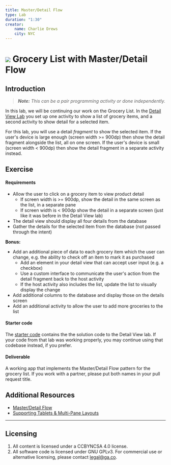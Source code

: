 ```yaml
---
title: Master/Detail Flow
type: Lab
duration: "1:30"
creator:
    name: Charlie Drews
    city: NYC
---
```


# ![](https://ga-dash.s3.amazonaws.com/production/assets/logo-9f88ae6c9c3871690e33280fcf557f33.png) Grocery List with Master/Detail Flow

## Introduction

> ***Note:*** _This can be a pair programming activity or done independently._

In this lab, we will be continuing our work on the Grocery List.
In the [Detail View Lab](https://github.com/ga-adi-macaron/detail-view-lab) you set up one activity to show a list of grocery items, and a second activity to show detail for a selected item.

For this lab, you will use a detail _fragment_ to show the selected item. If the user's device is large enough (screen width >= 900dp) then show the detail fragment alongside the list, all on one screen.
If the user's device is small (screen width < 900dp) then show the detail fragment in a separate activity instead.

## Exercise

#### Requirements

- Allow the user to click on a grocery item to view product detail
  - If screen width is >= 900dp, show the detail in the same screen as the list, in a separate pane
  - If screen width is < 900dp show the detail in a separate screen (just like it was before in the Detail View lab)
- The detail view should display all four details from the database
- Gather the details for the selected item from the database (not passed through the intent)

**Bonus:**
- Add an additional piece of data to each grocery item which the user can change, e.g. the ability to check off an item to mark it as purchased
  - Add an element in your detail view that can accept user input (e.g. a checkbox)
  - Use a custom interface to communicate the user's action from the detail fragment back to the host activity
  - If the host activity also includes the list, update the list to visually display the change
- Add additional columns to the database and display those on the details screen
- Add an additional activity to allow the user to add more groceries to the list

#### Starter code

The [starter code](starter-code) contains the the solution code to the Detail View lab. If your code from that lab was working properly, you may continue using that codebase instead, if you prefer.

#### Deliverable

A working app that implements the Master/Detail Flow pattern for the grocery list.
If you work with a partner, please put both names in your pull request title.

## Additional Resources

- [Master/Detail Flow](https://developer.android.com/training/implementing-navigation/descendant.html#master-detail)
- [Supporting Tablets & Multi-Pane Layouts](https://developer.android.com/guide/practices/tablets-and-handsets.html#Fragments)

---

## Licensing
1. All content is licensed under a CC­BY­NC­SA 4.0 license.
2. All software code is licensed under GNU GPLv3. For commercial use or alternative licensing, please contact [legal@ga.co](mailto:legal@ga.co).
